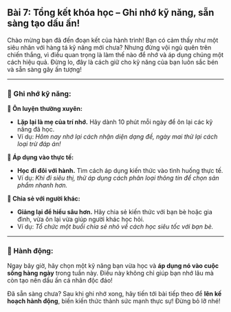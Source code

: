 ## Bài 7: Tổng kết khóa học – Ghi nhớ kỹ năng, sẵn sàng tạo dấu ấn!

Chào mừng bạn đã đến đoạn kết của hành trình! Bạn có cảm thấy như một siêu nhân với hàng tá kỹ năng mới chưa? Nhưng đừng vội ngủ quên trên chiến thắng, vì điều quan trọng là làm thế nào để nhớ và áp dụng chúng một cách hiệu quả. Đừng lo, đây là cách giữ cho kỹ năng của bạn luôn sắc bén và sẵn sàng gây ấn tượng!

---

### 📌 Ghi nhớ kỹ năng:

**🔹 Ôn luyện thường xuyên:**
- **Lặp lại là mẹ của trí nhớ.** Hãy dành 10 phút mỗi ngày để ôn lại các kỹ năng đã học.  
- Ví dụ: *Hôm nay nhớ lại cách nhận diện dạng đề, ngày mai thử lại cách loại trừ đáp án!*

**🔹 Áp dụng vào thực tế:**
- **Học đi đôi với hành.** Tìm cách áp dụng kiến thức vào tình huống thực tế.  
- Ví dụ: *Khi đi siêu thị, thử áp dụng cách phân loại thông tin để chọn sản phẩm nhanh hơn.*

**🔹 Chia sẻ với người khác:**
- **Giảng lại để hiểu sâu hơn.** Hãy chia sẻ kiến thức với bạn bè hoặc gia đình, vừa ôn lại vừa giúp người khác học hỏi.  
- Ví dụ: *Tổ chức một buổi chia sẻ nhỏ về cách học siêu tốc với bạn bè.*

---

### 🚀 Hành động:

Ngay bây giờ, hãy chọn một kỹ năng bạn vừa học và **áp dụng nó vào cuộc sống hàng ngày** trong tuần này. Điều này không chỉ giúp bạn nhớ lâu mà còn tạo nên dấu ấn cá nhân độc đáo!

Đã sẵn sàng chưa? Sau khi ghi nhớ xong, hãy tiến tới bài tiếp theo để **lên kế hoạch hành động**, biến kiến thức thành sức mạnh thực sự! Đừng bỏ lỡ nhé!